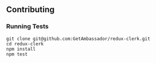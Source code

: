 ## Contributing

### Running Tests
```
git clone git@github.com:GetAmbassador/redux-clerk.git
cd redux-clerk
npm install
npm test
```
